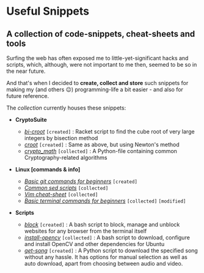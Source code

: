 # Useful Snippets
## A collection of code-snippets, cheat-sheets and tools
Surfing the web has often exposed me to little-yet-significant hacks and scripts, which, although, were not important to me then, seemed to be so in the near future.

And that's when I decided to **create, collect and store** such snippets for making my (and others :wink:) programming-life a bit easier - and also for future reference.

The *collection* currently houses these snippets:

*   **CryptoSuite**
    *   *[bi-croot](bi-croot.rkt)* `[created]` : Racket script to find the cube root of very large integers by bisection method
    *   *[croot](croot.rkt)* `[created]` : Same as above, but using Newton's method
    *   *[crypto_math](crypto_math.py)* `[collected]` : A Python-file containing common Cryptography-related algorithms
    
*   **Linux [commands & info]**
    *   *[Basic git commands for beginners](basic_git_commands)* `[created]`
    *   *[Common sed scripts](sed_common_scripts.txt)* `[collected]`
    *   *[Vim cheat-sheet](Vim_commands.pdf)* `[collected]`
    *   *[Basic terminal commands for beginners](linux_commands.md)* `[collected]` `[modified]`
    
*   **Scripts**
    *   *[block](block.sh)* `[created]` : A bash script to block, manage and unblock websites for any browser from the terminal itself 
    *   *[install-opencv](install-opencv.sh)* `[collected]` : A bash script to download, configure and install OpenCV and other dependencies for Ubuntu
    *	*[get-song](get-song.py)* `[created]` : A Python script to download the specified song without any hassle. It has options for manual selection as well as auto download, apart from choosing between audio and video.	
